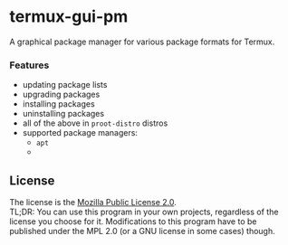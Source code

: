 # termux-gui-pm
A graphical package manager for various package formats for Termux.



### Features

- updating package lists
- upgrading packages
- installing packages
- uninstalling packages
- all of the above in `proot-distro` distros
- supported package managers:
  - `apt`
  - 




## License

The license is the [Mozilla Public License 2.0](https://www.mozilla.org/en-US/MPL/2.0/).  
TL;DR: You can use this program in your own projects, regardless of the license you choose for it. Modifications to this
program have to be published under the MPL 2.0 (or a GNU license in some cases) though.


